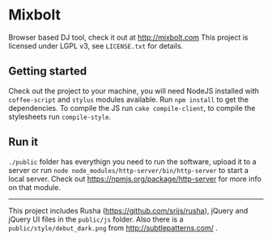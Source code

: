 Mixbolt
======================
Browser based DJ tool, check it out at http://mixbolt.com
This project is licensed under LGPL v3, see `LICENSE.txt` for details.


Getting started
---
Check out the project to your machine, you will need NodeJS installed with `coffee-script` and `stylus` modules available.
Run `npm install` to get the dependencies.
To compile the JS run `cake compile-client`, to compile the stylesheets run `compile-style`.

Run it
---
`./public` folder has everythign you need to run the software, upload it to a server or run `node node_modules/http-server/bin/http-server` to start a local server. Check out https://npmjs.org/package/http-server for more info on that module.

---
This project includes Rusha (https://github.com/srijs/rusha), jQuery and jQuery UI files in the `public/js` folder. Also there is a `public/style/debut_dark.png` from http://subtlepatterns.com/ .